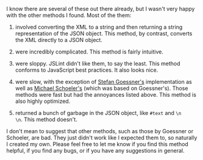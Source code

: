 I know there are several of these out there already, but I wasn't very happy with the other methods I found. Most of the them:

1. involved converting the XML to a string and then returning a string representation of the JSON object. This method, by contrast, converts the XML directly to a JSON object.

2. were incredibly complicated. This method is fairly intuitive.

3. were sloppy. JSLint didn't like them, to say the least. This method conforms to JavaScript best practices. It also looks nice.

4. were slow, with the exception of [Stefan Goessner's](http://www.goessner.net/download/prj/jsonxml/) implementation as well as [Michael Schoeler's](http://www.xn--schler-dya.net/blog/oenskelister/michaels-onskeliste/) (which was based on Goessner's). Those methods were fast but had the annoyances listed above. This method is also highly optimized.

5. returned a bunch of garbage in the JSON object, like `#text` and `\n    \n`. This method doesn't.

I don't mean to suggest that other methods, such as those by Goessner or Schoeler, are bad. They just didn't work like I expected them to, so naturally I created my own. Please feel free to let me know if you find this method helpful, if you find any bugs, or if you have any suggestions in general.